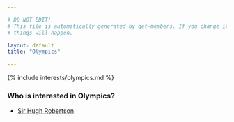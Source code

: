 ```yaml
---

# DO NOT EDIT!
# This file is automatically generated by get-members. If you change it, bad
# things will happen.

layout: default
title: "Olympics"

---
```


{% include interests/olympics.md %}

### Who is interested in Olympics?


* [Sir Hugh Robertson](../members/sir-hugh-robertson.html)
